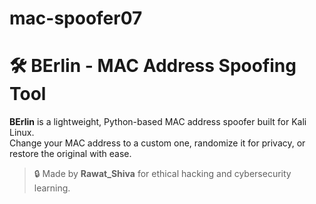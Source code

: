 # mac-spoofer07
# 🛠️ BErlin - MAC Address Spoofing Tool

**BErlin** is a lightweight, Python-based MAC address spoofer built for Kali Linux.  
Change your MAC address to a custom one, randomize it for privacy, or restore the original with ease.

> 🔒 Made by **Rawat_Shiva** for ethical hacking and cybersecurity learning.

